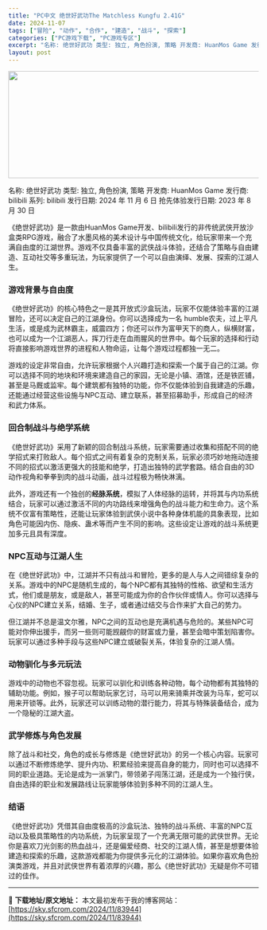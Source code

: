 ```yaml
---
title: "PC中文 绝世好武功The Matchless Kungfu 2.41G"
date: 2024-11-07
tags: ["冒险", "动作", "合作", "建造", "战斗", "探索"]
categories: ["PC游戏下载", "PC游戏专区"]
excerpt: "名称: 绝世好武功 类型: 独立, 角色扮演, 策略 开发商: HuanMos Game 发行商: bilibili 系列: bilibili 发行日期: 2024 年 11 月 6 日 抢先体验发行日期: 2023 年 8 月 30 日 《绝世好武功》是一款由HuanMos Game开发、bili&hellip;"
layout: post
---
```


<img class="aligncenter size-full wp-image-83945" src="https://sky.sfcrom.com/wp-content/uploads/2024/11/2024110703025890.webp" alt="" width="660" height="215" />

名称: 绝世好武功
类型: 独立, 角色扮演, 策略
开发商: HuanMos Game
发行商: bilibili
系列: bilibili
发行日期: 2024 年 11 月 6 日
抢先体验发行日期: 2023 年 8 月 30 日

《绝世好武功》是一款由HuanMos Game开发、bilibili发行的非传统武侠开放沙盒类RPG游戏，融合了水墨风格的美术设计与中国传统文化，给玩家带来一个充满自由度的江湖世界。游戏不仅具备丰富的武侠战斗体验，还结合了策略与自由建造、互动社交等多重玩法，为玩家提供了一个可以自由演绎、发展、探索的江湖人生。
<h3>游戏背景与自由度</h3>
《绝世好武功》的核心特色之一是其开放式沙盒玩法，玩家不仅能体验丰富的江湖冒险，还可以决定自己的江湖身份。你可以选择成为一名 humble农夫，过上平凡生活，或是成为武林霸主，威震四方；你还可以作为富甲天下的商人，纵横财富，也可以成为一个江湖恶人，挥刀行走在血雨腥风的世界中。每个玩家的选择和行动将直接影响游戏世界的进程和人物命运，让每个游戏过程都独一无二。

游戏的设定非常自由，允许玩家根据个人兴趣打造和探索一个属于自己的江湖。你可以选择不同的地块和环境来建造自己的家园，无论是小镇、酒馆，还是铁匠铺，甚至是马厩或监牢。每个建筑都有独特的功能，你不仅能体验到自我建造的乐趣，还能通过经营这些设施与NPC互动、建立联系，甚至招募助手，形成自己的经济和武力体系。
<h3>回合制战斗与绝学系统</h3>
《绝世好武功》采用了新颖的回合制战斗系统，玩家需要通过收集和搭配不同的绝学招式来打败敌人。每个招式之间有着复杂的克制关系，玩家必须巧妙地拖动连接不同的招式以激活更强大的技能和绝学，打造出独特的武学套路。结合自由的3D动作视角和拳拳到肉的战斗动画，战斗过程极为畅快淋漓。

此外，游戏还有一个独创的<strong>经脉系统</strong>，模拟了人体经脉的运转，并将其与内功系统结合，玩家可以通过激活不同的内功路线来增强角色的战斗能力和生命力。这个系统不仅富有策略性，还能让玩家体验到武侠小说中各种身体机能的具象表现，比如角色可能因内伤、隐疾、蛊术等而产生不同的影响。这些设定让游戏的战斗系统更加多元且具有深度。
<h3>NPC互动与江湖人生</h3>
在《绝世好武功》中，江湖并不只有战斗和冒险，更多的是人与人之间错综复杂的关系。游戏中的NPC是随机生成的，每个NPC都有其独特的性格、欲望和生活方式，他们或是朋友，或是敌人，甚至可能成为你的合作伙伴或情人。你可以选择与心仪的NPC建立关系，结婚、生子，或者通过结交与合作来扩大自己的势力。

但江湖并不总是温文尔雅，NPC之间的互动也是充满机遇与危险的。某些NPC可能对你伸出援手，而另一些则可能觊觎你的财富或力量，甚至会暗中策划陷害你。玩家可以通过多种手段与这些NPC建立或破裂关系，体验复杂的江湖人情。
<h3>动物驯化与多元玩法</h3>
游戏中的动物也不容忽视。玩家可以驯化和训练各种动物，每个动物都有其独特的辅助功能。例如，猴子可以帮助玩家乞讨，马可以用来骑乘并改装为马车，蛇可以用来开锁等。此外，玩家还可以训练动物的潜行能力，将其与特殊装备结合，成为一个隐秘的江湖大盗。
<h3>武学修炼与角色发展</h3>
除了战斗和社交，角色的成长与修炼是《绝世好武功》的另一个核心内容。玩家可以通过不断修炼绝学、提升内功、积累经验来提高自身的能力，同时也可以选择不同的职业道路。无论是成为一派掌门，带领弟子闯荡江湖，还是成为一个独行侠，自由选择的职业和发展路线让玩家能够体验到多种不同的江湖人生。
<h3>结语</h3>
《绝世好武功》凭借其自由度极高的沙盒玩法、独特的战斗系统、丰富的NPC互动以及极具策略性的内功系统，为玩家呈现了一个充满无限可能的武侠世界。无论你是喜欢刀光剑影的热血战斗，还是偏爱经商、社交的江湖人情，甚至是想要体验建造和探索的乐趣，这款游戏都能为你提供多元化的江湖体验。如果你喜欢角色扮演类游戏，并且对武侠世界有着浓厚的兴趣，那么《绝世好武功》无疑是你不可错过的佳作。

---
📖 **下载地址/原文地址：** 本文最初发布于我的博客网站：[https://sky.sfcrom.com/2024/11/83944](https://sky.sfcrom.com/2024/11/83944)
